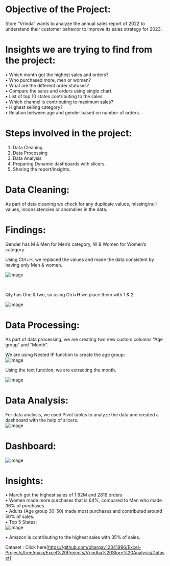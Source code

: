 
# Objective of the Project:
Store “Vrinda” wants to analyze the annual sales report of 2022 to understand their customer behavior to improve its sales strategy for 2023.

# Insights we are trying to find from the project:
•	Which month got the highest sales and orders? <br>
•	Who purchased more, men or women? <br>
•	What are the different order statuses? <br>
•	Compare the sales and orders using single chart. <br>
•	List of top 10 states contributing to the sales. <br>
•	Which channel is contributing to maximum sales? <br>
•	Highest selling category? <br>
•	Relation between age and gender based on number of orders.

# Steps involved in the project:
1.	Data Cleaning <br>
2.	Data Processing <br>
3.	Data Analysis <br>
4.	Preparing Dynamic dashboards with slicers. <br>
5.	Sharing the report/insights. <br>

# Data Cleaning:
As part of data cleaning we check for any duplicate values, missing/null values, inconsistencies or anomalies in the data.
<br>

# Findings:<br>
Gender has M & Men for Men’s category, W & Women for Women’s category. <br>

Using Ctrl+H, we replaced  the values and made the data consistent by having only Men & women. <br>

![image](https://github.com/user-attachments/assets/2c7f7b4a-c9f8-4a84-9bfb-0e962f438a85)

<br>
 
Qty has One & two, so using Ctrl+H we place them with 1 & 2.

 ![image](https://github.com/user-attachments/assets/5197435c-3ea5-41eb-aca4-0cf950b92bbc)



# Data Processing: <br>
As part of data processing, we are creating two new custom columns “Age group” and “Month”. <br>

We are using Nested IF function to create the age group:<br>
![image](https://github.com/user-attachments/assets/56be159d-a915-4d94-9d2c-7e7530904025)

 

Using the text function, we are extracting the month.<br>

![image](https://github.com/user-attachments/assets/5767e6c4-7567-462e-abe1-ecec31507076)

 
# Data Analysis: <br>

For data analysis, we used Pivot tables to analyze the data and created a dashboard with the help of slicers. <br>
![image](https://github.com/user-attachments/assets/7abfb815-7ac0-43b6-abfc-36404a1e7d19)

 

# Dashboard:<br>
![image](https://github.com/user-attachments/assets/9a6dfda5-6575-4bcb-9e4c-a7a391ebd9f5)

 


# Insights: <br>
•	March got the highest sales of 1.92M and 2819 orders <br>
•	Women made more purchases that is 64%, compared to Men who made 36% of purchases. <br>
•	Adults (Age group 30-50) made most purchases and contributed around 50% of sales. <br>
•	Top 5 States: <br>
![image](https://github.com/user-attachments/assets/ab84ee61-c7a8-4d3d-ac8e-20f555fb2a46)

 

•	Amazon is contributing to the highest sales with 35% of sales. <br>

Dataset : Click here[https://github.com/bhargav12341996/Excel-Projects/tree/main/Excel%20Projects/Vrindha%20Store%20Analysis/Dataset]



